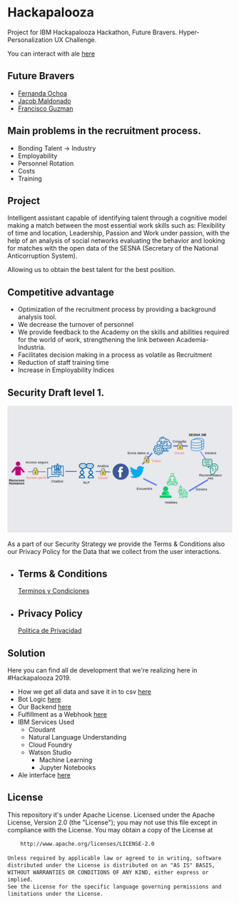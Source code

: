 # Hackapalooza
Project for IBM Hackapalooza Hackathon, Future Bravers.
Hyper-Personalization UX Challenge.

You can interact with ale [here](https://www.facebook.com/AleRHBot/)

## Future Bravers
* [Fernanda Ochoa](https://github.com/FernandaOchoa)
* [Jacob Maldonado](https://github.com/JacobMaldonado)
* [Francisco Guzman](https://github.com/pacomgh)


## Main problems in the recruitment process.

* Bonding Talent -> Industry
* Employability
* Personnel Rotation
* Costs
* Training

## Project
Intelligent assistant capable of identifying talent through a cognitive model making a match between the most essential work skills such as: Flexibility of time and location, Leadership, Passion and Work under passion, with the help of an analysis of social networks evaluating the behavior and looking for matches with the open data of the SESNA (Secretary of the National Anticorruption System).

Allowing us to obtain the best talent for the best position.

## Competitive advantage
* Optimization of the recruitment process by providing a background analysis tool.
* We decrease the turnover of personnel
* We provide feedback to the Academy on the skills and abilities required for the world of work, strengthening the link between Academia-Industria.
* Facilitates decision making in a process as volatile as Recruitment
* Reduction of staff training time
* Increase in Employability Indices

## Security Draft level 1.
![Draft](https://github.com/FernandaOchoa/Hackapalooza/blob/master/draft.png)

As a part of our Security Strategy we provide the Terms & Conditions also our Privacy Policy for the Data that we collect from the user interactions.

* ## Terms & Conditions
    [Terminos y Condiciones](https://sites.google.com/view/ale-rhbot/p%C3%A1gina-principal)

* ## Privacy Policy
    [Politica de Privacidad](https://sites.google.com/view/privacy-policy-alebot/p%C3%A1gina-principal)
 
## Solution
Here you can find all de development that we're realizing here in #Hackapalooza 2019.

* How we get all data and save it in to csv [here](https://github.com/IBM/pixiedust-facebook-analysis)
* Bot Logic [here](https://github.com/FernandaOchoa/Hackapalooza/tree/master/bot/Hackapalooza)
* Our Backend [here](https://github.com/FernandaOchoa/Hackapalooza/tree/master/bot/backendBot/app)
* Fulfillment as a Webhook [here](https://github.com/FernandaOchoa/Hackapalooza/blob/master/bot/webhook.txt)
* IBM Services Used
    * Cloudant
    * Natural Language Understanding
    * Cloud Foundry
    * Watson Studio
        * Machine Learning
        * Jupyter Notebooks
 * Ale interface [here](https://www.facebook.com/AleRHBot/)
 
 ## License

This repository it's under Apache License.
    Licensed under the Apache License, Version 2.0 (the "License");
    you may not use this file except in compliance with the License.
    You may obtain a copy of the License at

        http://www.apache.org/licenses/LICENSE-2.0

    Unless required by applicable law or agreed to in writing, software
    distributed under the License is distributed on an "AS IS" BASIS,  
    WITHOUT WARRANTIES OR CONDITIONS OF ANY KIND, either express or implied.
    See the License for the specific language governing permissions and
    limitations under the License.

